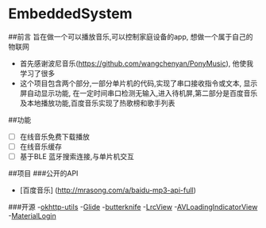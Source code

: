 # EmbeddedSystem

##前言
旨在做一个可以播放音乐,可以控制家庭设备的app, 想做一个属于自己的物联网
- 首先感谢波尼音乐(https://github.com/wangchenyan/PonyMusic), 他使我学习了很多
- 这个项目包含两个部分,一部分单片机的代码,实现了串口接收指令或文本, 显示屏自动显示功能, 在一定时间串口检测无输入,进入待机屏,第二部分是百度音乐及本地播放功能,百度音乐实现了热歌榜和歌手列表

##功能
-[ ] 在线音乐免费下载播放
-[ ] 在线音乐缓存
-[ ] 基于BLE 蓝牙搜索连接,与单片机交互

##项目
###公开的API
- [百度音乐] (http://mrasong.com/a/baidu-mp3-api-full)

###开源
-[okhttp-utils](https://github.com/hongyangAndroid/okhttp-utils)
-[Glide](https://github.com/bumptech/glide)
-[butterknife](https://github.com/JakeWharton/butterknife)
-[LrcView](https://github.com/wangchenyan/LrcView)
-[AVLoadingIndicatorView](https://github.com/81813780/AVLoadingIndicatorView)
-[MaterialLogin](https://github.com/Allenhan123/MaterialLogin)







